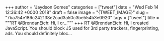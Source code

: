
+++
author = "Jaydson Gomes"
categories = ["tweet"]
date = "Wed Feb 14 12:36:42 +0000 2018"
draft = false
image = "{TWEET_IMAGE}"
slug = "7ba754e186c242138e2cad3a50c3be554b3e0920"
tags = ["tweet"]
title = """RT @BrendanEich: Hi, I cr..."""
+++
RT @BrendanEich: Hi, I created JavaScript. You should block JS used for 3rd party trackers, fingerprinting, ads. You should definitely bloc…
